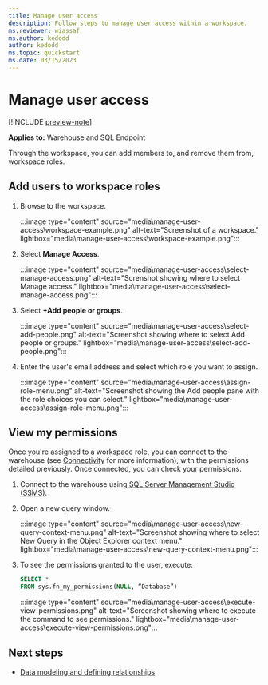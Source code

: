 ```yaml
---
title: Manage user access
description: Follow steps to manage user access within a workspace.
ms.reviewer: wiassaf
ms.author: kedodd
author: kedodd
ms.topic: quickstart
ms.date: 03/15/2023
---
```


# Manage user access

[!INCLUDE [preview-note](../includes/preview-note.md)]

**Applies to:** Warehouse and SQL Endpoint

Through the workspace, you can add members to, and remove them from, workspace roles.

## Add users to workspace roles

1. Browse to the workspace.

   :::image type="content" source="media\manage-user-access\workspace-example.png" alt-text="Screenshot of a workspace." lightbox="media\manage-user-access\workspace-example.png":::

1. Select **Manage Access**.

   :::image type="content" source="media\manage-user-access\select-manage-access.png" alt-text="Screnshot showing where to select Manage access." lightbox="media\manage-user-access\select-manage-access.png":::

1. Select **+Add people or groups**.

   :::image type="content" source="media\manage-user-access\select-add-people.png" alt-text="Screenshot showing where to select Add people or groups." lightbox="media\manage-user-access\select-add-people.png":::

1. Enter the user's email address and select which role you want to assign.

   :::image type="content" source="media\manage-user-access\assign-role-menu.png" alt-text="Screenshot showing the Add people pane with the role choices you can select." lightbox="media\manage-user-access\assign-role-menu.png":::

## View my permissions

Once you're assigned to a workspace role, you can connect to the warehouse (see [Connectivity](connectivity.md) for more information), with the permissions detailed previously. Once connected, you can check your permissions.

1. Connect to the warehouse using [SQL Server Management Studio (SSMS)](https://aka.ms/ssms).

1. Open a new query window.

   :::image type="content" source="media\manage-user-access\new-query-context-menu.png" alt-text="Screenshot showing where to select New Query in the Object Explorer context menu." lightbox="media\manage-user-access\new-query-context-menu.png":::

1. To see the permissions granted to the user, execute:

   ```sql
   SELECT *
   FROM sys.fn_my_permissions(NULL, “Database”)
   ```

   :::image type="content" source="media\manage-user-access\execute-view-permissions.png" alt-text="Screenshot showing where to execute the command to see permissions." lightbox="media\manage-user-access\execute-view-permissions.png":::

## Next steps

- [Data modeling and defining relationships](data-modeling-defining-relationships.md)
